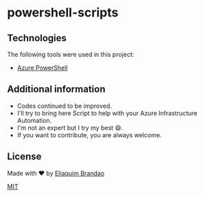 # powershell-scripts

## Technologies

The following tools were used in this project:

- [Azure PowerShell](https://docs.microsoft.com/en-us/powershell/azure/?view=azps-6.3.0)

## Additional information

- Codes continued to be improved.
- I'll try to bring here Script to help with your Azure Infrastructure Automation.
- I'm not an expert but I try my best :smile:.
- If you want to contribute, you are always welcome.

## License

Made with :heart: by <a href="https://github.com/eliaquimbrandao" target="_blank">Eliaquim Brandao</a>

[MIT](https://choosealicense.com/licenses/mit/)